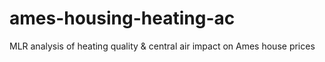 # ames-housing-heating-ac
MLR analysis of heating quality &amp; central air impact on Ames house prices

